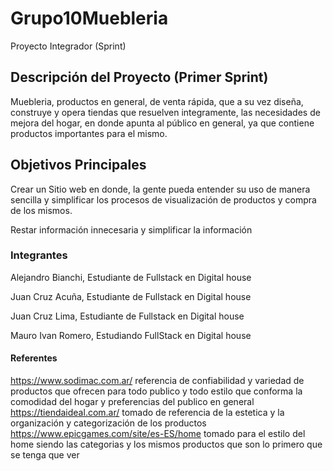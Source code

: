 # **Grupo10Muebleria**
Proyecto Integrador (Sprint)

## **Descripción del Proyecto (Primer Sprint)**

Muebleria, productos en general, de venta rápida, que a su vez diseña, construye y opera tiendas que resuelven integramente, las necesidades de mejora del hogar, en donde apunta al público en general, ya que contiene productos importantes para el mismo. 

## Objetivos Principales 

Crear un Sitio web en donde, la gente pueda entender su uso de manera sencilla y simplificar los procesos de visualización de productos y compra de los mismos.

Restar información innecesaria y simplificar la información 

### **Integrantes** 

Alejandro Bianchi, Estudiante de Fullstack en Digital house

Juan Cruz Acuña, Estudiante de Fullstack en Digital house

Juan Cruz Lima, Estudiante de Fullstack en Digital house

Mauro Ivan Romero, Estudiando FullStack en Digital house


#### Referentes

https://www.sodimac.com.ar/ referencia de confiabilidad y variedad de productos que ofrecen para todo publico y todo estilo que conforma la comodidad del hogar y preferencias del publico en general
https://tiendaideal.com.ar/ tomado de referencia de la estetica y la organización y categorización de los productos
https://www.epicgames.com/site/es-ES/home tomado para el estilo del home siendo las categorias y los mismos productos que son lo primero que se tenga que ver
